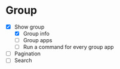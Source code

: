 # Group

- [x] Show group
    - [x] Group info
    - [ ] Group apps
    - [ ] Run a command for every group app
- [ ] Pagination
- [ ] Search
